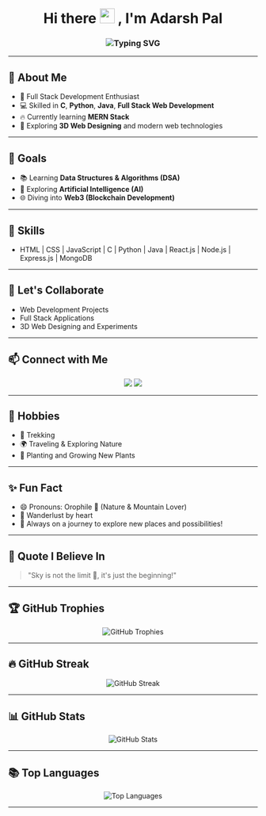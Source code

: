 <h1 align="center">
  Hi there <img src="https://media.giphy.com/media/hvRJCLFzcasrR4ia7z/giphy.gif" width="30px"/> , I'm Adarsh Pal
</h1>

<h3 align="center">
  <img src="https://readme-typing-svg.demolab.com?font=Fira+Code&size=22&pause=1000&center=true&width=440&lines=Full+Stack+Developer;Python%2C+Java%2C+C+Programmer;Learning+DSA%2C+AI%2C+Web3;Nature+Lover+%F0%9F%8C%B1+Trekker+%F0%9F%A5%BE" alt="Typing SVG" />
</h3>

---

## 🚀 About Me
- 🌟 Full Stack Development Enthusiast
- 💻 Skilled in **C**, **Python**, **Java**, **Full Stack Web Development**
- 🔥 Currently learning **MERN Stack**
- 🎨 Exploring **3D Web Designing** and modern web technologies

---

## 🎯 Goals
- 📚 Learning **Data Structures & Algorithms (DSA)**
- 🤖 Exploring **Artificial Intelligence (AI)**
- 🌐 Diving into **Web3 (Blockchain Development)**

---

## 🧩 Skills
- HTML | CSS | JavaScript | C | Python | Java | React.js | Node.js | Express.js | MongoDB

---

## 🤝 Let's Collaborate
- Web Development Projects
- Full Stack Applications
- 3D Web Designing and Experiments

---

## 📫 Connect with Me
<p align="center">
  <a href="mailto:adarsh.r.s.pal@gmail.com"><img src="https://img.shields.io/badge/Email-D14836?style=for-the-badge&logo=gmail&logoColor=white"/></a>
  <a href="https://www.instagram.com/_adarsh.pal?igsh=MWR1Y3Jwdm56bmJteA=="><img src="https://img.shields.io/badge/Instagram-E4405F?style=for-the-badge&logo=instagram&logoColor=white"/></a>
</p>

---

## 🌱 Hobbies
- 🥾 Trekking
- 🌍 Traveling & Exploring Nature
- 🌱 Planting and Growing New Plants

---

## ✨ Fun Fact
- 😄 Pronouns: Orophile 🌊 (Nature & Mountain Lover)
- 🧭 Wanderlust by heart
- 🚀 Always on a journey to explore new places and possibilities!

---

## 🧠 Quote I Believe In
> "Sky is not the limit 🚀, it's just the beginning!"

---

## 🏆 GitHub Trophies
<p align="center">
  <img src="https://github-profile-trophy.vercel.app/?username=pal-adarsh&theme=algolia&no-frame=true&no-bg=true" alt="GitHub Trophies" />
</p>

---

## 🔥 GitHub Streak
<p align="center">
  <img src="https://github-readme-streak-stats.herokuapp.com/?user=pal-adarsh&theme=algolia" alt="GitHub Streak" />
</p>

---

## 📊 GitHub Stats
<p align="center">
  <img src="https://github-readme-stats.vercel.app/api?username=pal-adarsh&show_icons=true&theme=algolia" alt="GitHub Stats" />
</p>

---

## 📚 Top Languages
<p align="center">
  <img src="https://github-readme-stats.vercel.app/api/top-langs/?username=pal-adarsh&layout=compact&theme=algolia" alt="Top Languages" />
</p>

---
